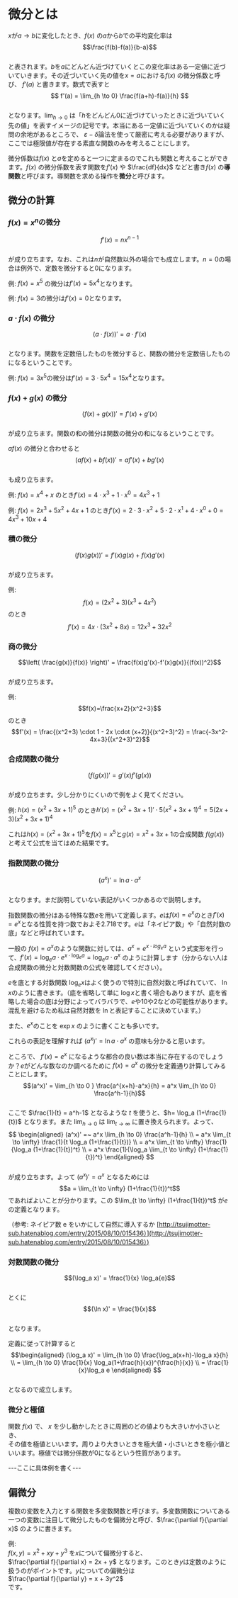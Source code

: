 # 微分とは

$x$が$a \rightarrow b$に変化したとき、$f(x)$ の$a$から$b$での平均変化率は  
$$\frac{f(b)-f(a)}{b-a}$$  
と表されます。$b$を$a$にどんどん近づけていくとこの変化率はある一定値に近づいていきます。その近づいていく先の値を$x=a$における$f(x)$ の微分係数と呼び、 $f'(a)$ と書きます。数式で表すと  
$$ f'(a) = \lim_{h \to 0} \frac{f(a+h)-f(a)}{h} $$  
となります。$\lim _{h \to 0}$ は「$h$をどんどん$0$に近づけていったときに近づいていく先の値」を表すイメージの記号です。本当にある一定値に近づいていくのかは疑問の余地があるところで、 $\varepsilon-\delta$論法を使って厳密に考える必要がありますが、ここでは極限値が存在する素直な関数のみを考えることにします。

微分係数は$f(x)$ と$a$を定めると一つに定まるのでこれも関数と考えることができます。$f(x)$ の微分係数を表す関数を$f'(x)$ や $\frac{df}{dx}$ などと書き$f(x)$ の**導関数**と呼びます。導関数を求める操作を**微分**と呼びます。

## 微分の計算

### $f(x) = x^n$の微分

$$f'(x)=nx^{n-1}$$  
が成り立ちます。なお、これは$n$が自然数以外の場合でも成立します。$n=0$の場合は例外で、定数を微分すると0になります。

例: $f(x) = x^5$ の微分は$f'(x)=5x^4$となります。

例: $f(x) = 3$の微分は$f'(x)=0$となります。

### $a \cdot f(x)$ の微分

$$(a \cdot f(x))' = a \cdot f'(x)$$  
 となります。関数を定数倍したものを微分すると、関数の微分を定数倍したものになるということです。

例: $f(x) = 3x^5$の微分は$f'(x)=3 \cdot 5x^4 = 15x^4$となります。

### $f(x) + g(x)$ の微分

$$(f(x) + g(x))' = f'(x)+g'(x) $$  
が成り立ちます。関数の和の微分は関数の微分の和になるということです。

$af(x)$ の微分と合わせると  
$$(af(x)+bf(x))' = af'(x)+bg'(x)$$  
も成り立ちます。

例: $f(x) = x^4 + x$ のとき$f'(x) = 4 \cdot x^3 + 1 \cdot x^0 = 4x^3+1$

例: $f(x) = 2x^3 + 5x^2 + 4x + 1$ のとき$f'(x) = 2 \cdot 3 \cdot x^2 + 5 \cdot 2 \cdot x^1 + 4 \cdot x^0 + 0 = 4x^3+10x+4$

### 積の微分

$$(f(x)g(x))' = f'(x)g(x)+f(x)g'(x)$$  
が成り立ちます。

例: $$f(x) = (2x^2+3)(x^3+4x^2)$$ のとき $$f'(x) = 4x \cdot (3x^2+8x) = 12x^3 + 32x^2$$

### 商の微分

$$\left( \frac{g(x)}{f(x)} \right)' = \frac{f(x)g'(x)-f'(x)g(x)}{(f(x))^2}$$  
が成り立ちます。

例: $$f(x)=\frac{x+2}{x^2+3}$$ のとき $$f'(x) = \frac{(x^2+3) \cdot 1 - 2x \cdot (x+2)}{(x^2+3)^2} = \frac{-3x^2-4x+3}{(x^2+3)^2}$$

### 合成関数の微分

$$(f(g(x))' = g'(x)f'(g(x)) $$  
が成り立ちます。少し分かりにくいので例をよく見てください。

例: $h(x) = (x^2+3x+1)^5$ のとき$h'(x) = (x^2+3x+1)' \cdot 5 (x^2+3x+1)^4 = 5(2x+3)(x^2+3x+1)^4$

これは$h(x) = (x^2+3x+1)^5$を$f(x)=x^5$と$g(x)=x^2+3x+1$の合成関数 $f(g(x))$ と考えて公式を当てはめた結果です。

### 指数関数の微分

$$(a^x)'=\ln a \cdot a^x$$  
となります。まだ説明していない表記がいくつかあるので説明します。

指数関数の微分はある特殊な数$e$を用いて定義します。$e$は$f(x)=e^x$のとき$f'(x)=e^x$となる性質を持つ数でおよそ2.718です。$e$は「ネイピア数」や「自然対数の底」などと呼ばれています。

一般の $f(x) = a^x$のような関数に対しては、$a^x = e^{x \cdot log_e a}$ という式変形を行って、$f'(x)=\log_e a \cdot e^{x \cdot \log_e a} = \log_e a \cdot a^x$ のように計算します（分からない人は合成関数の微分と対数関数の公式を確認してください）。

$e$を底とする対数関数 $\log_e x$はよく使うので特別に自然対数と呼ばれていて、 $\ln x$のように書きます。（底を省略して単に $\log x$と書く場合もありますが、底を省略した場合の底は分野によってバラバラで、$e$や10や2などの可能性があります。混乱を避けるため私は自然対数を $\ln$と表記することに決めています。）

また、$e^x$のことを $\exp{x}$ のように書くことも多いです。

これらの表記を理解すれば $(a^x)'=\ln a \cdot a^x$ の意味も分かると思います。

ところで、 $f'(x)=e^x$  になるような都合の良い数は本当に存在するのでしょうか？$e$がどんな数なのか調べるために $f(x)=a^x$ の微分を定義通り計算してみることにします。  
$$(a^x)' = \lim_{h \to 0 } \frac{a^{x+h}-a^x}{h} = a^x \lim_{h \to 0} \frac{a^h-1}{h}$$  
ここで $\frac{1}{t} = a^h-1$ となるような $t$ を使うと、$h= \log_a (1+\frac{1}{t})$ となります。また $\lim_{h \to 0}$ は $\lim_{t \to \infty}$ に置き換えられます。よって、  
$$
\begin{aligned}
(a^x)' =~ a^x \lim_{h \to 0} \frac{a^h-1}{h} \\
= a^x \lim_{t \to \infty} \frac{1}{t \log_a (1+\frac{1}{t})} \\
= a^x \lim_{t \to \infty} \frac{1}{\log_a (1+\frac{1}{t})^t} \\
= a^x \frac{1}{\log_a \lim_{t \to \infty} (1+\frac{1}{t})^t} 
\end{aligned}
$$  
が成り立ちます。よって $(a^x)'=a^x$ となるためには$$a =  \lim_{t \to \infty} (1+\frac{1}{t})^t$$ であればよいことが分かります。この $\lim_{t \to \infty} (1+\frac{1}{t})^t$ が$e$の定義となります。

（参考: ネイピア数 e をいかにして自然に導入するか [http://tsujimotter-sub.hatenablog.com/entry/2015/08/10/015436）](http://tsujimotter-sub.hatenablog.com/entry/2015/08/10/015436）)

### 対数関数の微分

$$(\log_a x)' = \frac{1}{x} \log_a{e}$$  
とくに  
$$(\ln x)' = \frac{1}{x}$$  
となります。

定義に従って計算すると  
$$\begin{aligned}
(\log_a x)' = \lim_{h \to 0} \frac{\log_a(x+h)-\log_a x}{h} \\
= \lim_{h \to 0} \frac{1}{x} \log_a(1+\frac{h}{x})^{\frac{h}{x}} \\
= \frac{1}{x}\log_a e 
\end{aligned}
$$  
となるので成立します。

### 微分と極値

関数 $f(x)$ で、 $x$ を少し動かしたときに周囲のどの値よりも大きいか小さいとき、  
その値を極値といいます。周りより大きいときを極大値・小さいときを極小値といいます。極値では微分係数が0になるという性質があります。

---ここに具体例を書く---

## 偏微分

複数の変数を入力とする関数を多変数関数と呼びます。多変数関数についてある一つの変数に注目して微分したものを偏微分と呼び、$\frac{\partial f}{\partial x}$ のように書きます。

例:  
$f(x, y) = x^2+xy+y^3$ を$x$について偏微分すると、  
$\frac{\partial f}{\partial x} = 2x + y$ 
となります。このとき$y$は定数のように扱うのがポイントです。$y$についての偏微分は  
$\frac{\partial f}{\partial y} = x + 3y^2$  
です。

